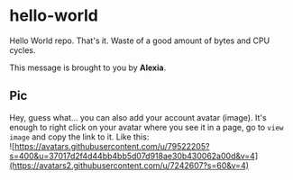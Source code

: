 # hello-world

Hello World repo. That's it. Waste of a good amount of bytes and CPU cycles.

This message is brought to you by **Alexia**.

## Pic

Hey, guess what... you can also add your account avatar (image). It's enough to right click on your avatar where you see it in a page, go to `view image` and copy the link to it.
Like this:  
![https://avatars.githubusercontent.com/u/79522205?s=400&u=37017d2f4d44bb4bb5d07d918ae30b430062a00d&v=4](https://avatars2.githubusercontent.com/u/7242607?s=60&v=4)
